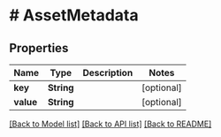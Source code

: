 # # AssetMetadata


## Properties 


Name | Type | Description | Notes
------------ | ------------- | ------------- | -------------
**key**| **String** |   | [optional]
**value**| **String** |   | [optional]


[[Back to Model list]](../../README.md#models) [[Back to API list]](../../README.md#endpoints) [[Back to README]](../../README.md)

